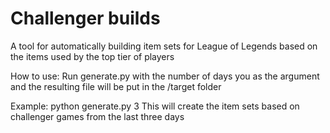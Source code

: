 Challenger builds
=================

A tool for automatically building item sets for League of Legends
based on the items used by the top tier of players


How to use:
  Run generate.py with the number of days you as the argument and the
  resulting file will be put in the /target folder

  Example: python generate.py 3
    This will create the item sets based on challenger games from the
    last three days
